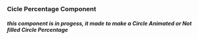 ### Cicle Percentage Component

##### this component is in progess, it made to make a Circle Animated or Not filled Circle Percentage
